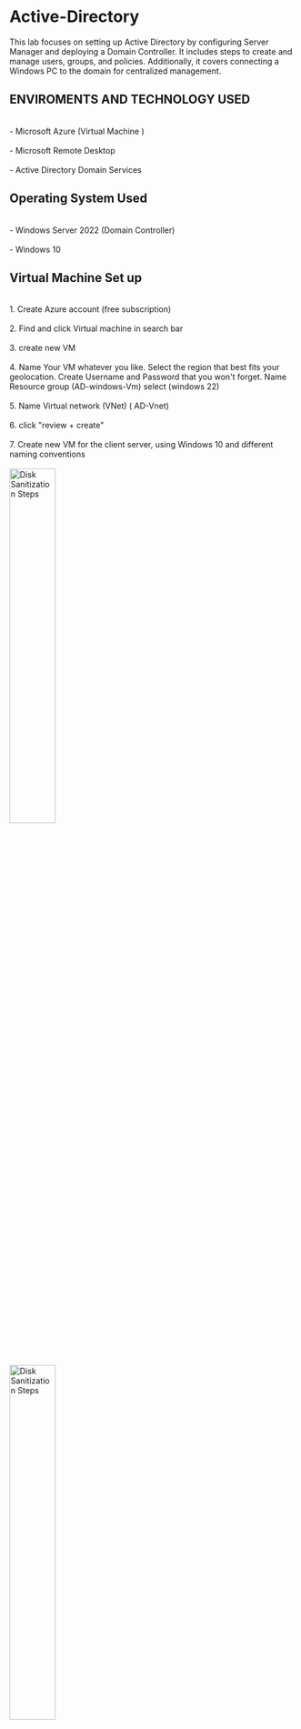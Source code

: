 # Active-Directory
This lab focuses on setting up Active Directory by configuring Server Manager and deploying a Domain Controller. It includes steps to create and manage users, groups, and policies. Additionally, it covers connecting a Windows PC to the domain for centralized management.

<h2>ENVIROMENTS AND TECHNOLOGY USED</h2>
<br>- Microsoft Azure (Virtual Machine )</br><br>- Microsoft Remote Desktop </br><br>- Active Directory Domain Services </br>
<h2>Operating System Used</h2>
<br>- Windows Server 2022 (Domain Controller)</br><br>- Windows 10 </br>

<h2>Virtual Machine Set up</h2>
<br>1. Create Azure account (free subscription) </br>
<br>2. Find and click Virtual machine in search bar </br>
<br>3. create new VM </br> 
<br>4. Name Your VM whatever you like. Select the region that best fits your geolocation. Create Username and Password that you won't forget. Name Resource group (AD-windows-Vm)  select (windows 22) </br>
<br>5. Name Virtual network (VNet) ( AD-Vnet) </br>
<br>6. click "review + create" </br> 
<br>7. Create new VM for the client server, using Windows 10 and different naming conventions</br>
<br><img src="https://imgur.com/vpOPVca.png" height="40%" width="40%" alt="Disk Sanitization Steps"/>
</br>
<br><img src="https://imgur.com/VE0HgIU.png height="40%" width="40%" alt="Disk Sanitization Steps"/>
</br>
<h2>Microsoft Remote Desktop</h2>
<br>Depending on what operating system you are using, Downloading Micrososft Remote Desktop app is for Mac users to be able to remote into windows Virtual machine</br>
<br>1. Go to the app store and search for " Microsoft Remote Desktop</br>
<br>2. Add the Windows VM public IP address </br>
<br><img src="https://imgur.com/xqrdWZ2.png"  height="40%" width="40%" alt="Disk Sanitization Steps"/>
</br>

<h2>Configuring Server Manager</h2>
<br>Server Manager is going to open by default, as you log in</br>
<br>1. Click on "tool", then select "Add roles and Features</br>
<br>2. Installation type select "Role-based or feature-based installation. then next</br>
<br>3. Server Roles , select " AD Services, Remote Access, DNS server" , then next</br>
<br>4. Features ,ensure "group Policy management" is selected. then next</br>
<br>5. Keep clicking Next till you are able to just press install</br>
<br>6. Once everything is installed we should click on "Promote this server to a domain controller"</br>
<br>7. then click "Add a new forest", my domain name is "Youngsb24.local" . its imparitive to add ".com" or ".local" at the end</b>
<br>. After you install after passing the prerequisites. You will forced to reboot the server so it can install Active directory tool. Then re log in.</br>
<br><img src="https://imgur.com/BDKWKz9.png"  height="70%" width="70%" alt="Disk Sanitization Steps"/>
</br>
<br><img src="https://imgur.com/SAdAVOG.png"  height="70%" width="70%" alt="Disk Sanitization Steps"/>
</br>
<br><img src="https://imgur.com/1UKoBYX.png"  height="70%" width="70%" alt="Disk Sanitization Steps"/>
</br>
<br><img src="https://imgur.com/dgg45bw.png"  height="70%" width="70%" alt="Disk Sanitization Steps"/>
</br>
<br><img src="https://imgur.com/hixRtzA.png"  height="70%" width="70%" alt="Disk Sanitization Steps"/>
</br>
<br>Verify if the Active Directory tool has been installed properly. Click the dropped down for "Windows Administrative Tools" to confirm</br>
<br><img src="https://imgur.com/JOPPLkF.png"  height="20%" width="30%" alt="Disk Sanitization Steps"/>
</br>
<br>Select "Active Directory Users and Computers" </br>
<br><img src="https://imgur.com/D80IktI.png"  height="60%" width="60%" alt="Disk Sanitization Steps"/>
</br>


<h2>Connecting PC to a Domain</h2>
Connecting a PC to an Active Directory (AD) domain allows centralized management, security, and authentication. It enables administrators to enforce policies, manage user access, and streamline IT operations. This setup enhances security and simplifies user and device management within an organization.

<h3>Steps for Domain Controller Server</h3>
<br>1. Search for the cmd (command line) --> run "ipconfig /all" to gather the IP4 information and defualt gateway information</br>
<br>2. Search for the Control Plane --> click "View Network Status and Task" --> click "change dapter" --> right click "ethernet" go to "properties" (insert your info from the cmd line)</br>
<br>Configure the server to have a static IP address, reason is becuase we aren't using router or switch for the DHCP. Also allows our client Server to easily connect to the Domain controller.</br>
<br><img src="https://imgur.com/XdkRf3F.png"  height="60%" width="60%" alt="Disk Sanitization Steps"/>
</br>
<img src="https://imgur.com/7kuTx41.png"  height="60%" width="60%" alt="Disk Sanitization Steps"/>
<br></br>
<h3>Steps for Client Server</h3>
<br>1. Search for "Add or remove programs"</br>
<br>2. select "Optional features" </br>
<br>3. Select "Add features" </br>
<br>4. Select " RSAT AD certificate services tools" "RSAT DHCP server tools" "RSAT AD DS lightweight directory" "RSAT DNS server tools" "RSAT group management tools" "RSAT Remote Desktop" "RSAT server manager" </br>
<br>5. install </br>
<br><img src="https://imgur.com/jt53wKp.png"  height="60%" width="60%" alt="Disk Sanitization Steps"/>
</br>
<br><img src="https://imgur.com/Pu2xl2n.png"  height="60%" width="60%" alt="Disk Sanitization Steps"/>
</br>
<br><img src="https://imgur.com/jkOeMRu.png"  height="60%" width="60%" alt="Disk Sanitization Steps"/>
</br>
<br><img src="https://imgur.com/4ojrQ9X.png"  height="60%" width="60%" alt="Disk Sanitization Steps"/>
</br>
<h3>Extended Steps</h3>
<br>Lastly configure Client server IP address to be static, and conncecting the client PC to the domain controller</br>
<br>1. Search for the cmd (command line) --> run "ipconfig /all" to gather the IP4 information and defualt gateway information</br>
<br>2. Search for the Control Plane --> click "View Network Status and Task" --> click "change dapter" --> right click "ethernet" go to "properties" (insert your info from the cmd line)</br>
<br>3. Add the DC (domain controller) IP address in the "preferred DNS Server" with the gateway IP address to follow.</br>
<br><img src=https://imgur.com/CZ3TUrq.png"  height="50%" width="50%" alt="Disk Sanitization Steps"/>
</br>
<br><img src="https://imgur.com/kBIhbyU.png"  height="30%" width="30%" alt="Disk Sanitization Steps"/>
</br>
<br>4. Go to "file explorer" --> right click "This PC" --> click "Properties" --> click "Advance System Settings" --> click "Computer Name" --> click "change" --> click "Member of" add the Domain name you created. follow the rest of the prompt. Lastly go back to Domain Controller and Open " AD users and Computers" check the computer OU (Organizational Unit) to confirm the PC has been successfully connected (last image)</br>
<br><img src="https://imgur.com/twiCLX7.png"  height="50%" width="50%" alt="Disk Sanitization Steps"/>
</br>
<br><img src="https://imgur.com/K5Nc8iB.png"  height="50%" width="50%" alt="Disk Sanitization Steps"/>
</br>
<br><img src="https://imgur.com/5PZMkgB.png"  height="50%" width="50%" alt="Disk Sanitization Steps"/>
</br>




